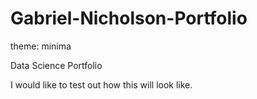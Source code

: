 # Gabriel-Nicholson-Portfolio

theme: minima

Data Science Portfolio


I would like to test out how this will look like.


